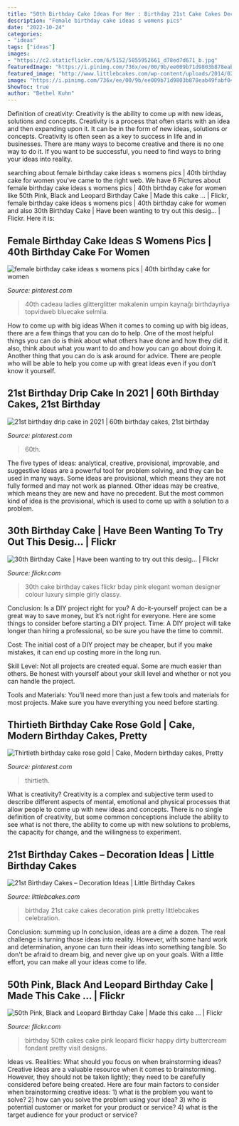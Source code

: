```yaml
---
title: "50th Birthday Cake Ideas For Her : Birthday 21st Cake Cakes Decoration Pink Pretty Littlebcakes Celebration"
description: "Female birthday cake ideas s womens pics"
date: "2022-10-24"
categories:
- "ideas"
tags: ["ideas"]
images:
- "https://c2.staticflickr.com/6/5152/5855952661_d78ed7d671_b.jpg"
featuredImage: "https://i.pinimg.com/736x/ee/00/9b/ee009b71d9803b878eab49fabf04cd39.jpg"
featured_image: "http://www.littlebcakes.com/wp-content/uploads/2014/02/Images-of-21st-Birthday-Cakes.jpg"
image: "https://i.pinimg.com/736x/ee/00/9b/ee009b71d9803b878eab49fabf04cd39.jpg"
ShowToc: true
author: "Bethel Kuhn"
---
```



Definition of creativity: Creativity is the ability to come up with new ideas, solutions and concepts.
Creativity is a process that often starts with an idea and then expanding upon it. It can be in the form of new ideas, solutions or concepts. Creativity is often seen as a key to success in life and in businesses. There are many ways to become creative and there is no one way to do it. If you want to be successful, you need to find ways to bring your ideas into reality.

	

		
searching about female birthday cake ideas s womens pics | 40th birthday cake for women you've came to the right web. We have 6 Pictures about female birthday cake ideas s womens pics | 40th birthday cake for women like 50th Pink, Black and Leopard Birthday Cake | Made this cake … | Flickr, female birthday cake ideas s womens pics | 40th birthday cake for women and also 30th Birthday Cake | Have been wanting to try out this desig… | Flickr. Here it is:
		
    
## Female Birthday Cake Ideas S Womens Pics | 40th Birthday Cake For Women

<img loading=lazy src="https://i.pinimg.com/736x/ee/00/9b/ee009b71d9803b878eab49fabf04cd39.jpg" onerror="this.onerror=null;this.src='https://tse3.mm.bing.net/th?id=OIP.vbyiWT_GWwh1NmkYXdUGJAHaJ4&amp;pid=15.1';" alt="female birthday cake ideas s womens pics | 40th birthday cake for women">

_Source: pinterest.com_

>40th cadeau ladies glitterglitter makalenin umpin kaynağı birthdayriya topvidweb bluecake selmila. 

	

How to come up with big ideas
When it comes to coming up with big ideas, there are a few things that you can do to help. One of the most helpful things you can do is think about what others have done and how they did it. also, think about what you want to do and how you can go about doing it. Another thing that you can do is ask around for advice. There are people who will be able to help you come up with great ideas even if you don’t know it yourself.

    
## 21st Birthday Drip Cake In 2021 | 60th Birthday Cakes, 21st Birthday

<img loading=lazy src="https://i.pinimg.com/736x/f2/bd/43/f2bd436177cc18c45eca1631506b03a6.jpg" onerror="this.onerror=null;this.src='https://tse4.mm.bing.net/th?id=OIP.Q9UJrlBtv4_dVcTVtx69rgHaLG&amp;pid=15.1';" alt="21st birthday drip cake in 2021 | 60th birthday cakes, 21st birthday">

_Source: pinterest.com_

>60th. 

	

The five types of ideas: analytical, creative, provisional, improvable, and suggestive
Ideas are a powerful tool for problem solving, and they can be used in many ways. Some ideas are provisional, which means they are not fully formed and may not work as planned. Other ideas may be creative, which means they are new and have no precedent. But the most common kind of idea is the provisional, which is used to come up with a solution to a problem.

    
## 30th Birthday Cake | Have Been Wanting To Try Out This Desig… | Flickr

<img loading=lazy src="https://c2.staticflickr.com/6/5152/5855952661_d78ed7d671_b.jpg" onerror="this.onerror=null;this.src='https://tse1.mm.bing.net/th?id=OIP.EBFIaHoIf7Mdd_2ZHuj0BgHaJ4&amp;pid=15.1';" alt="30th Birthday Cake | Have been wanting to try out this desig… | Flickr">

_Source: flickr.com_

>30th cake birthday cakes flickr bday pink elegant woman designer colour luxury simple girly classy. 

	

Conclusion: Is a DIY project right for you?
A do-it-yourself project can be a great way to save money, but it’s not right for everyone. Here are some things to consider before starting a DIY project.
Time: A DIY project will take longer than hiring a professional, so be sure you have the time to commit.

Cost: The initial cost of a DIY project may be cheaper, but if you make mistakes, it can end up costing more in the long run.

Skill Level: Not all projects are created equal. Some are much easier than others. Be honest with yourself about your skill level and whether or not you can handle the project.

Tools and Materials: You’ll need more than just a few tools and materials for most projects. Make sure you have everything you need before starting.

    
## Thirtieth Birthday Cake Rose Gold | Cake, Modern Birthday Cakes, Pretty

<img loading=lazy src="https://i.pinimg.com/736x/ab/31/dd/ab31ddcfdfcb047d69bc587d3bdcf098.jpg" onerror="this.onerror=null;this.src='https://tse4.mm.bing.net/th?id=OIP.14aSTIesyADDKtCA_AfsLwHaHa&amp;pid=15.1';" alt="Thirtieth birthday cake rose gold | Cake, Modern birthday cakes, Pretty">

_Source: pinterest.com_

>thirtieth. 

	

What is creativity?
Creativity is a complex and subjective term used to describe different aspects of mental, emotional and physical processes that allow people to come up with new ideas and concepts. There is no single definition of creativity, but some common conceptions include the ability to see what is not there, the ability to come up with new solutions to problems, the capacity for change, and the willingness to experiment.

    
## 21st Birthday Cakes – Decoration Ideas | Little Birthday Cakes

<img loading=lazy src="http://www.littlebcakes.com/wp-content/uploads/2014/02/Images-of-21st-Birthday-Cakes.jpg" onerror="this.onerror=null;this.src='https://tse4.mm.bing.net/th?id=OIP.7ceUCD8BGLXEkUFyYyEfdAHaJ4&amp;pid=15.1';" alt="21st Birthday Cakes – Decoration Ideas | Little Birthday Cakes">

_Source: littlebcakes.com_

>birthday 21st cake cakes decoration pink pretty littlebcakes celebration. 

	

Conclusion: summing up
In conclusion, ideas are a dime a dozen. The real challenge is turning those ideas into reality. However, with some hard work and determination, anyone can turn their ideas into something tangible. So don't be afraid to dream big, and never give up on your goals. With a little effort, you can make all your ideas come to life.

    
## 50th Pink, Black And Leopard Birthday Cake | Made This Cake … | Flickr

<img loading=lazy src="https://c2.staticflickr.com/6/5154/5801430694_d5e77d6824_b.jpg" onerror="this.onerror=null;this.src='https://tse3.mm.bing.net/th?id=OIP.6Q7p5StwJjLK16hDAwz7kwHaLG&amp;pid=15.1';" alt="50th Pink, Black and Leopard Birthday Cake | Made this cake … | Flickr">

_Source: flickr.com_

>birthday 50th cakes cake pink leopard flickr happy dirty buttercream fondant pretty visit designs. 

	

Ideas vs. Realities: What should you focus on when brainstorming ideas?
Creative ideas are a valuable resource when it comes to brainstorming. However, they should not be taken lightly; they need to be carefully considered before being created. Here are four main factors to consider when brainstorming creative ideas: 1) what is the problem you want to solve? 2) how can you solve the problem using your idea? 3) who is potential customer or market for your product or service? 4) what is the target audience for your product or service?

